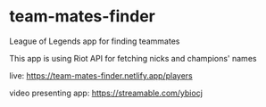 # team-mates-finder
League of Legends app for finding teammates

This app is using Riot API for fetching nicks and champions' names

live: https://team-mates-finder.netlify.app/players

video presenting app: https://streamable.com/ybiocj
